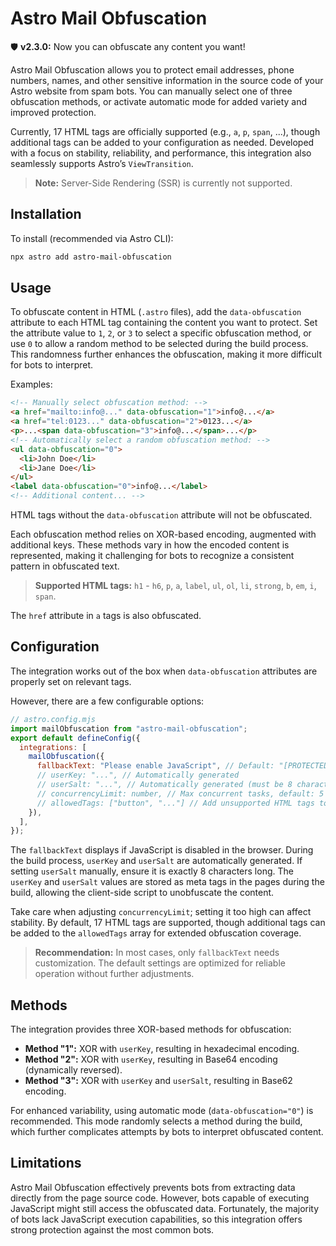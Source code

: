 # Astro Mail Obfuscation

🛡️ **v2.3.0:** Now you can obfuscate any content you want!

Astro Mail Obfuscation allows you to protect email addresses, phone numbers, names, and other sensitive information in the source code of your Astro website from spam bots. You can manually select one of three obfuscation methods, or activate automatic mode for added variety and improved protection.

Currently, 17 HTML tags are officially supported (e.g., `a`, `p`, `span`, ...), though additional tags can be added to your configuration as needed. Developed with a focus on stability, reliability, and performance, this integration also seamlessly supports Astro’s `ViewTransition`.

> **Note:** Server-Side Rendering (SSR) is currently not supported.

## Installation

To install (recommended via Astro CLI):

```bash
npx astro add astro-mail-obfuscation
```

## Usage

To obfuscate content in HTML (`.astro` files), add the `data-obfuscation` attribute to each HTML tag containing the content you want to protect. Set the attribute value to `1`, `2`, or `3` to select a specific obfuscation method, or use `0` to allow a random method to be selected during the build process. This randomness further enhances the obfuscation, making it more difficult for bots to interpret.

Examples:

```html
<!-- Manually select obfuscation method: -->
<a href="mailto:info@..." data-obfuscation="1">info@...</a>
<a href="tel:0123..." data-obfuscation="2">0123...</a>
<p>...<span data-obfuscation="3">info@...</span>...</p>
<!-- Automatically select a random obfuscation method: -->
<ul data-obfuscation="0">
  <li>John Doe</li>
  <li>Jane Doe</li>
</ul>
<label data-obfuscation="0">info@...</label>
<!-- Additional content... -->
```

HTML tags without the `data-obfuscation` attribute will not be obfuscated.

Each obfuscation method relies on XOR-based encoding, augmented with additional keys. These methods vary in how the encoded content is represented, making it challenging for bots to recognize a consistent pattern in obfuscated text.

> **Supported HTML tags:** `h1` - `h6`, `p`, `a`, `label`, `ul`, `ol`, `li`, `strong`, `b`, `em`, `i`, `span`.

The `href` attribute in `a` tags is also obfuscated.

## Configuration

The integration works out of the box when `data-obfuscation` attributes are properly set on relevant tags.

However, there are a few configurable options:

```js
// astro.config.mjs
import mailObfuscation from "astro-mail-obfuscation";
export default defineConfig({
  integrations: [
    mailObfuscation({
      fallbackText: "Please enable JavaScript", // Default: "[PROTECTED!]"
      // userKey: "...", // Automatically generated
      // userSalt: "...", // Automatically generated (must be 8 characters if set manually)
      // concurrencyLimit: number, // Max concurrent tasks, default: 5 (p-limit)
      // allowedTags: ["button", "..."] // Add unsupported HTML tags to the whitelist
    }),
  ],
});
```

The `fallbackText` displays if JavaScript is disabled in the browser. During the build process, `userKey` and `userSalt` are automatically generated. If setting `userSalt` manually, ensure it is exactly 8 characters long. The `userKey` and `userSalt` values are stored as meta tags in the pages during the build, allowing the client-side script to unobfuscate the content.

Take care when adjusting `concurrencyLimit`; setting it too high can affect stability. By default, 17 HTML tags are supported, though additional tags can be added to the `allowedTags` array for extended obfuscation coverage.

> **Recommendation:** In most cases, only `fallbackText` needs customization. The default settings are optimized for reliable operation without further adjustments.

## Methods

The integration provides three XOR-based methods for obfuscation:

- **Method "1":** XOR with `userKey`, resulting in hexadecimal encoding.
- **Method "2":** XOR with `userKey`, resulting in Base64 encoding (dynamically reversed).
- **Method "3":** XOR with `userKey` and `userSalt`, resulting in Base62 encoding.

For enhanced variability, using automatic mode (`data-obfuscation="0"`) is recommended. This mode randomly selects a method during the build, which further complicates attempts by bots to interpret obfuscated content.

## Limitations

Astro Mail Obfuscation effectively prevents bots from extracting data directly from the page source code. However, bots capable of executing JavaScript might still access the obfuscated data. Fortunately, the majority of bots lack JavaScript execution capabilities, so this integration offers strong protection against the most common bots.
